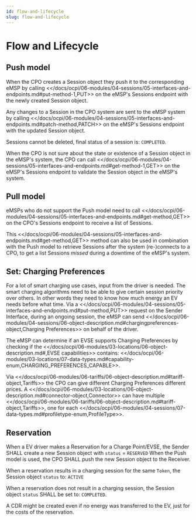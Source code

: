 ```yaml
---
id: flow-and-lifecycle
slug: flow-and-lifecycle
---
```

# Flow and Lifecycle

## Push model

When the CPO creates a Session object they push it to the corresponding eMSP by calling
\<\</docs/ocpi/06-modules/04-sessions/05-interfaces-and-endpoints.md#put-method-1,PUT\>\> on the eMSP's Sessions
endpoint with the newly created Session object.

Any changes to a Session in the CPO system are sent to the eMSP system by calling
\<\</docs/ocpi/06-modules/04-sessions/05-interfaces-and-endpoints.md#patch-method,PATCH\>\> on the eMSP's Sessions
endpoint with the updated Session object.

Sessions cannot be deleted, final status of a session is: `COMPLETED`.

When the CPO is not sure about the state or existence of a Session object in the eMSP's system, the CPO can call
\<\</docs/ocpi/06-modules/04-sessions/05-interfaces-and-endpoints.md#get-method-1,GET\>\> on the eMSP's Sessions
endpoint to validate the Session object in the eMSP's system.

## Pull model

eMSPs who do not support the Push model need to call
\<\</docs/ocpi/06-modules/04-sessions/05-interfaces-and-endpoints.md#get-method,GET\>\> on the CPO's Sessions endpoint
to receive a list of Sessions.

This \<\</docs/ocpi/06-modules/04-sessions/05-interfaces-and-endpoints.md#get-method,GET\>\> method can also be used in
combination with the Push model to retrieve Sessions after the system (re-)connects to a CPO, to get a list Sessions
*missed* during a downtime of the eMSP's system.

## Set: Charging Preferences

For a lot of smart charging use cases, input from the driver is needed. The smart charging algorithms need to be able to
give certain session priority over others. In other words they need to know how much energy an EV needs before what
time. Via a \<\</docs/ocpi/06-modules/04-sessions/05-interfaces-and-endpoints.md#put-method,PUT\>\> request on the
Sender Interface, during an ongoing session, the eMSP can send
\<\</docs/ocpi/06-modules/04-sessions/06-object-description.md#chargingpreferences-object,Charging Preferences\>\> on
behalf of the driver.

The eMSP can determine if an EVSE supports Charging Preferences by checking if the
\<\</docs/ocpi/06-modules/03-locations/06-object-description.md#,EVSE capabilities\>\> contains:
\<\</docs/ocpi/06-modules/03-locations/07-data-types.md#capability-enum,CHARGING_PREFERENCES_CAPABLE\>\>.

Via \<\</docs/ocpi/06-modules/06-tariffs/06-object-description.md#tariff-object,Tariffs\>\> the CPO can give different
Charging Preferences different prices. A
\<\</docs/ocpi/06-modules/03-locations/06-object-description.md#connector-object,Connector\>\> can have multiple
\<\</docs/ocpi/06-modules/06-tariffs/06-object-description.md#tariff-object,Tariffs\>\>, one for each
\<\</docs/ocpi/06-modules/04-sessions/07-data-types.md#profiletype-enum,ProfileType\>\>.

## Reservation

When a EV driver makes a Reservation for a Charge Point/EVSE, the Sender SHALL create a new Session object with `status`
= `RESERVED` When the Push model is used, the CPO SHALL push the new Session object to the Receiver.

When a reservation results in a charging session for the same `Token`, the Session object `status` to: `ACTIVE`

When a reservation does not result in a charging session, the Session object `status` SHALL be set to: `COMPLETED`.

A CDR might be created even if no energy was transferred to the EV, just for the costs of the reservation.
